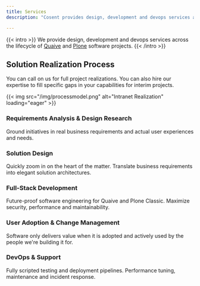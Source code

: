 ```yaml
---
title: Services
description: "Cosent provides design, development and devops services across the lifecycle of Quaive and Plone software projects."

---
```


{{< intro >}}
We provide design, development and devops services across the lifecycle of [Quaive](https://quaive.com) and [Plone](https://plone.org) software projects.
{{< /intro >}}

## Solution Realization Process
You can call on us for full project realizations. You can also hire our expertise to fill specific gaps in your capabilities for interim projects.

{{< img src="/img/processmodel.png" alt="Intranet Realization" loading="eager" >}}

### Requirements Analysis & Design Research
Ground initiatives in real business requirements and actual user experiences and needs.

### Solution Design
Quickly zoom in on the heart of the matter. Translate business requirements into elegant solution architectures.

### Full-Stack Development
Future-proof software engineering for Quaive and Plone Classic. Maximize security, performance and maintainability.

### User Adoption & Change Management
Software only delivers value when it is adopted and actively used by the people we're building it for.

### DevOps & Support
Fully scripted testing and deployment pipelines. Performance tuning, maintenance and incident response.

